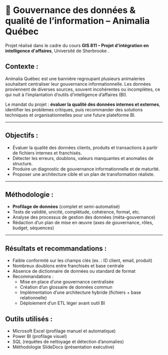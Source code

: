 # 🐾 Gouvernance des données & qualité de l’information – Animalia Québec

Projet réalisé dans le cadre du cours **GIS 811 – Projet d'intégration en intelligence d'affaires**, Université de Sherbrooke .

## Contexte :

Animalia Québec est une bannière regroupant plusieurs animaleries souhaitant centraliser leur gouvernance informationnelle. Les données proviennent de diverses sources, souvent incohérentes ou incomplètes, ce qui nuit à l’implantation d’outils d’intelligence d’affaires (BI).

Le mandat du projet : **évaluer la qualité des données internes et externes**, identifier les problèmes critiques, puis recommander des solutions techniques et organisationnelles pour une future plateforme BI.

---

## Objectifs :

- Évaluer la qualité des données clients, produits et transactions à partir de fichiers internes et franchisés.
- Détecter les erreurs, doublons, valeurs manquantes et anomalies de structure.
- Produire un diagnostic de gouvernance informationnelle et de maturité.
- Proposer une architecture cible et un plan de transformation réaliste.

---

## Méthodologie :

- **Profilage de données** (complet et semi-automatisé)
- Tests de validité, unicité, complétude, cohérence, format, etc.
- Analyse des processus de gestion des données (méta-gouvernance)
- Rédaction d’un plan de mise en œuvre (axes de gouvernance, rôles, budget, séquences)

---

## Résultats et recommandations :

- Faible conformité sur les champs clés (ex. : ID client, email, produit)
- Nombreux doublons entre franchisés et base centrale
- Absence de dictionnaire de données ou standard de format
- Recommandations :
  - Mise en place d’une gouvernance centralisée
  - Création d’un glossaire de données commun
  - Implémentation d’une architecture hybride (fichiers + base relationnelle)
  - Déploiement d’un ETL léger avant outil BI

## Outils utilisés :

- Microsoft Excel (profilage manuel et automatique)
- Power BI (profilage visuel)
- SQL (requêtes de nettoyage et détection d’anomalies)
- Méthodologie SlideDocs (présentation exécutive)




